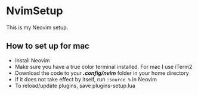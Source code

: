 # NvimSetup

This is my Neovim setup.

## How to set up for mac

- Install Neovim
- Make sure you have a true color terminal installed. For mac I use iTerm2
- Download the code to your **_.config/nvim_** folder in your home directory
- If it does not take effect by itself, run `:source %` in Neovim
- To reload/update plugins, save plugins-setup.lua
